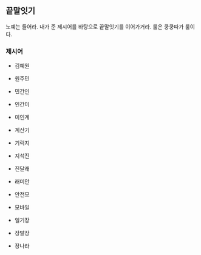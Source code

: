 ## 끝말잇기

노예는 들어라. 내가 준 제시어를 바탕으로 끝말잇기를 이어가거라. 룰은 쿵쿵따가 룰이다.



### 제시어

* 김예원

* 원주민

* 민간인

* 인간미

* 미인계

* 계산기

* 기럭지

* 지석진

* 진달래

* 래미안

* 안전모

* 모바일

* 일기장

* 장발장

* 장나라

  

